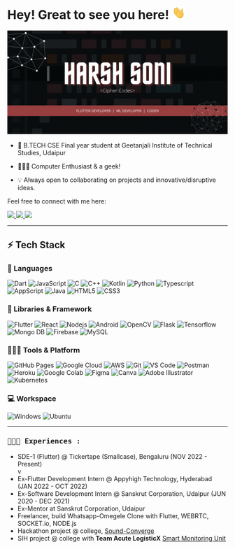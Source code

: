 # Hey! Great to see you here! <img src="/src/wave.gif" width="30px" height="30px">

<a href=""><img src="/src/profile_banner.gif"></a> 

* 📖 B.TECH CSE Final year student at Geetanjali Institute of Technical Studies, Udaipur 

* 🧑🏻‍💻 Computer Enthusiast & a geek!

* 💡 Always open to collaborating on projects and innovative/disruptive ideas. 


Feel free to connect with me here:

<p align="start">
	<a href="https://www.linkedin.com/in/cscipher/">
		<img src="https://img.shields.io/badge/LinkedIn-0077B5?style=for-the-badge&logo=linkedin&logoColor=white" />
	</a>
  	<a href="https://www.instagram.com/cscipher/">
		<img src="https://img.shields.io/badge/Instagram-f81894?style=for-the-badge&logo=Instagram&logoColor=white" />
	</a>
<!-- 	<a href="https://twitter.com/Asmit_2952">
		<img src="https://img.shields.io/badge/Twitter-1DA1F2?style=for-the-badge&logo=twitter&logoColor=white" />
	</a> -->
<!-- 	<a href="https://dev.to/asmit2952">
		<img src="https://img.shields.io/badge/dev.to-0A0A0A?style=for-the-badge&logo=devdotto&logoColor=white" />
	</a>
        <a href="https://asmit2952.github.io/">
		<img src="https://img.shields.io/badge/portfolio-1AA260?style=for-the-badge&logo=About.me&logoColor=white" />
	</a>
	<a href="https://asmit.bio.link/">
		<img src="https://img.shields.io/badge/bio.link-000000%7D?style=for-the-badge&logo=biolink&logoColor=white" />
	</a> -->
        <a href="mailto:harsh.here17@gmail.com">
		<img src="https://img.shields.io/badge/Gmail-D14836?style=for-the-badge&logo=gmail&logoColor=white" />
	</a>
</p>

---

## ⚡ Tech Stack

### 🚀 Languages

![Dart](https://img.shields.io/badge/Dart-87CEEB?style=for-the-badge&logo=Dart&logoColor=black)
![JavaScript](https://img.shields.io/badge/JavaScript-323330?style=for-the-badge&logo=javascript&logoColor=F7DF1E)
![C](https://img.shields.io/badge/C-00599C?style=for-the-badge&logo=c&logoColor=white)
![C++](https://img.shields.io/badge/C%2B%2B-00599C?style=for-the-badge&logo=c%2B%2B&logoColor=white)
![Kotlin](https://img.shields.io/badge/Kotlin-7F52FF?style=for-the-badge&logo=Kotlin&logoColor=white)
![Python](https://img.shields.io/badge/Python-FFD43B?style=for-the-badge&logo=python&logoColor=306998)
![Typescript](https://img.shields.io/badge/Typescript-27338e?style=for-the-badge&logo=Typescript&logoColor=white)
![AppScript](https://img.shields.io/badge/AppScript-27338e?style=for-the-badge&logo=googleAppScript&logoColor=white)
![Java](https://img.shields.io/badge/Java-ED8B00?style=for-the-badge&logo=java&logoColor=white)
![HTML5](https://img.shields.io/badge/HTML5-E34F26?style=for-the-badge&logo=html5&logoColor=white)
![CSS3](https://img.shields.io/badge/CSS3-1572B6?style=for-the-badge&logo=css3&logoColor=white)
 

### 🧩 Libraries & Framework

![Flutter](https://img.shields.io/badge/Flutter-87CEEB?style=for-the-badge&logo=Flutter&logoColor=black)
![React](https://img.shields.io/badge/React-20232A?style=for-the-badge&logo=react&logoColor=61DAFB)
![Nodejs](https://img.shields.io/badge/Node.js-339933?style=for-the-badge&logo=nodedotjs&logoColor=white)
![Android](https://img.shields.io/badge/Android-073042?style=for-the-badge&logo=Android&logoColor=3DDC84)
![OpenCV](https://img.shields.io/badge/OpenCV-27338e?style=for-the-badge&logo=OpenCV&logoColor=white)
![Flask](https://img.shields.io/badge/Flask-000?style=for-the-badge&logo=Flask&logoColor=white)
![Tensorflow](https://img.shields.io/badge/Tensorflow-ffa500?style=for-the-badge&logo=Tensorflow&logoColor=white)
![Mongo DB](https://img.shields.io/badge/Mongo%20DB-black?style=for-the-badge&logo=mongodb&logoColor=339933)
![Firebase](https://img.shields.io/badge/Firebase-ffa500?style=for-the-badge&logo=Firebase&logoColor=white)
![MySQL](https://img.shields.io/badge/MySQL-white?style=for-the-badge&logo=mySql&logoColor=ffa500)



### 🧑🏻‍💻 Tools & Platform

![GitHub Pages](https://img.shields.io/badge/GitHub_Pages-100000?style=for-the-badge&logo=github&logoColor=white)
![Google Cloud](https://img.shields.io/badge/Google_Cloud-4285F4?style=for-the-badge&logo=google-cloud&logoColor=white)
![AWS](https://img.shields.io/badge/AWS-FF6C37?&style=for-the-badge&logo=amazon-web-services&logoColor=white)
![Git](https://img.shields.io/badge/Git-F05032?style=for-the-badge&logo=git&logoColor=white)
![VS Code](https://img.shields.io/badge/Visual_Studio_Code-0078D4?style=for-the-badge&logo=visual%20studio%20code&logoColor=white)
![Postman](https://img.shields.io/badge/Postman-FF6C37?style=for-the-badge&logo=Postman&logoColor=white)
![Heroku](https://img.shields.io/badge/Heroku-430098?style=for-the-badge&logo=heroku&logoColor=white)
![Google Colab](https://img.shields.io/badge/Colab-F9AB00?style=for-the-badge&logo=googlecolab&color=525252)
![Figma](https://img.shields.io/badge/Figma-F24E1E?style=for-the-badge&logo=figma&logoColor=white)
![Canva](https://img.shields.io/badge/Canva-%2300C4CC.svg?&style=for-the-badge&logo=Canva&logoColor=white)
![Adobe Illustrator](https://img.shields.io/badge/Adobe%20Illustrator-FF9A00?style=for-the-badge&logo=adobe%20illustrator&logoColor=white)
![Kubernetes](https://img.shields.io/badge/kubernetes-326ce5.svg?&style=for-the-badge&logo=kubernetes&logoColor=white)


### 💻 Workspace

![Windows](https://img.shields.io/badge/Windows-0078D6?style=for-the-badge&logo=windows&logoColor=white)
![Ubuntu](https://img.shields.io/badge/Ubuntu-E95420?style=for-the-badge&logo=ubuntu&logoColor=white)

---


<h3><b><samp>🧑🏻‍💻 Experiences : </samp></b></h3>

- SDE-1 (Flutter) @ Tickertape (Smallcase), Bengaluru (NOV 2022 - Present)<br>v
- Ex-Flutter Development Intern @ Appyhigh Technology, Hyderabad (JAN 2022 - OCT 2022)<br>
- Ex-Software Development Intern @ Sanskrut Corporation, Udaipur (JUN 2020 - DEC 2021)<br>
- Ex-Mentor at Sanskrut Corporation, Udaipur<br>
- Freelancer, build Whatsapp-Omegele Clone with Flutter, WEBRTC, SOCKET.io, NODE.js<br>
- Hackathon project @ college, [Sound-Converge](https://github.com/cscipher/sound-converge)<br>
- SIH project @ college with <b>Team Acute LogisticX</b> [Smart Monitoring Unit](https://github.com/cscipher/sih_tal)<br>


<!-- 
<p align="center">
   <img src="https://github.com/cscipher/cscipher/blob/output/github-contribution-grid-snake.svg" alt="snake">
</p> -->
